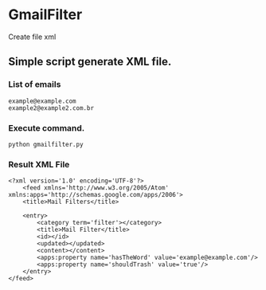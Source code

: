 # GmailFilter
Create file xml

## Simple script generate XML file.

### List of emails
```
example@example.com
example2@example2.com.br
```

### Execute command.

`python gmailfilter.py`

### Result XML File
```
<?xml version='1.0' encoding='UTF-8'?>
 	<feed xmlns='http://www.w3.org/2005/Atom' xmlns:apps='http://schemas.google.com/apps/2006'>
	<title>Mail Filters</title>

	<entry>
		<category term='filter'></category>
		<title>Mail Filter</title>
		<id></id>
		<updated></updated>
		<content></content>
		<apps:property name='hasTheWord' value='example@example.com'/>
		<apps:property name='shouldTrash' value='true'/>
	</entry>
</feed>
```
